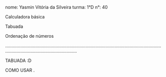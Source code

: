 nome: Yasmin Vitória da Silveira turma: 1°D n°: 40

Calculadora básica 

Tabuada

Ordenação de números

.....................................................................................................................................................................................


  TABUADA :D

  COMO USAR
.
